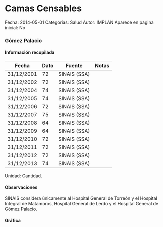 Camas Censables
=====

Fecha: 2014-05-01
Categorías: Salud
Autor: IMPLAN
Aparece en pagina inicial: No

### Gómez Palacio

<!-- break -->

#### Información recopilada

<table class="table table-hover table-bordered matriz">
  <thead>
    <tr><th>Fecha</th><th>Dato</th><th>Fuente</th><th>Notas</th></tr>
  </thead>
  <tbody>
    <tr><td class="centrado">31/12/2001</td><td class="derecha">72</td><td>SINAIS (SSA)</td><td></td></tr>
    <tr><td class="centrado">31/12/2002</td><td class="derecha">72</td><td>SINAIS (SSA)</td><td></td></tr>
    <tr><td class="centrado">31/12/2004</td><td class="derecha">74</td><td>SINAIS (SSA)</td><td></td></tr>
    <tr><td class="centrado">31/12/2005</td><td class="derecha">74</td><td>SINAIS (SSA)</td><td></td></tr>
    <tr><td class="centrado">31/12/2006</td><td class="derecha">72</td><td>SINAIS (SSA)</td><td></td></tr>
    <tr><td class="centrado">31/12/2007</td><td class="derecha">75</td><td>SINAIS (SSA)</td><td></td></tr>
    <tr><td class="centrado">31/12/2008</td><td class="derecha">64</td><td>SINAIS (SSA)</td><td></td></tr>
    <tr><td class="centrado">31/12/2009</td><td class="derecha">64</td><td>SINAIS (SSA)</td><td></td></tr>
    <tr><td class="centrado">31/12/2010</td><td class="derecha">72</td><td>SINAIS (SSA)</td><td></td></tr>
    <tr><td class="centrado">31/12/2011</td><td class="derecha">72</td><td>SINAIS (SSA)</td><td></td></tr>
    <tr><td class="centrado">31/12/2012</td><td class="derecha">72</td><td>SINAIS (SSA)</td><td></td></tr>
    <tr><td class="centrado">31/12/2013</td><td class="derecha">74</td><td>SINAIS (SSA)</td><td></td></tr>
  </tbody>
</table>

Unidad: Cantidad.

#### Observaciones

SINAIS considera únicamente al Hospital General de Torreón y el Hospital Integral de Matamoros, Hospital General de Lerdo y el Hospital General de Gómez Palacio.

#### Gráfica

<div id="Morrishqkmdrcl" class="grafica"></div>
<script>
new Morris.Line({
element: 'Morrishqkmdrcl',
data: [{ fecha: '2001-12-31', dato: 72 },{ fecha: '2002-12-31', dato: 72 },{ fecha: '2004-12-31', dato: 74 },{ fecha: '2005-12-31', dato: 74 },{ fecha: '2006-12-31', dato: 72 },{ fecha: '2007-12-31', dato: 75 },{ fecha: '2008-12-31', dato: 64 },{ fecha: '2009-12-31', dato: 64 },{ fecha: '2010-12-31', dato: 72 },{ fecha: '2011-12-31', dato: 72 },{ fecha: '2012-12-31', dato: 72 },{ fecha: '2013-12-31', dato: 74 }],
xkey: 'fecha',
ykeys: ['dato'],
labels: ['Dato'],
lineColors: ['#FF5B02'],
xLabelFormat: function(d) { return d.getDate()+'/'+(d.getMonth()+1)+'/'+d.getFullYear(); },
dateFormat: function(ts) { var d = new Date(ts); return d.getDate() + '/' + (d.getMonth() + 1) + '/' + d.getFullYear(); }
});
</script>
